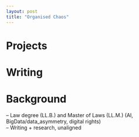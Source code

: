 ```yaml
---
layout: post
title: "Organised Chaos"
---
```

# Projects

# Writing

# Background

– Law degree (LL.B.) and Master of Laws (LL.M.) (AI, BigData/data_asymmetry, digital rights)  
– Writing + research, unaligned 
